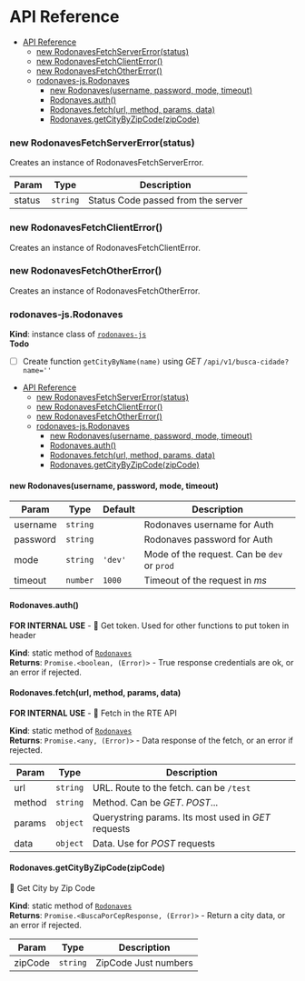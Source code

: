 # API Reference


- [API Reference](#api-reference)
    - [new RodonavesFetchServerError(status)](#new-rodonavesfetchservererrorstatus)
    - [new RodonavesFetchClientError()](#new-rodonavesfetchclienterror)
    - [new RodonavesFetchOtherError()](#new-rodonavesfetchothererror)
    - [rodonaves-js.Rodonaves](#rodonaves-jsrodonaves)
      - [new Rodonaves(username, password, mode, timeout)](#new-rodonavesusername-password-mode-timeout)
      - [Rodonaves.auth()](#rodonavesauth)
      - [Rodonaves.fetch(url, method, params, data)](#rodonavesfetchurl-method-params-data)
      - [Rodonaves.getCityByZipCode(zipCode)](#rodonavesgetcitybyzipcodezipcode)


### new RodonavesFetchServerError(status)

Creates an instance of RodonavesFetchServerError.


| Param | Type | Description |
| --- | --- | --- |
| status | `string` | Status Code passed from the server |


### new RodonavesFetchClientError()

Creates an instance of RodonavesFetchClientError.


### new RodonavesFetchOtherError()

Creates an instance of RodonavesFetchOtherError.


### rodonaves-js.Rodonaves

**Kind**: instance class of [`rodonaves-js`](#rodonaves-js)  
**Todo**

- [ ] Create function `getCityByName(name)` using *GET* `/api/v1/busca-cidade?name=''`


- [API Reference](#api-reference)
    - [new RodonavesFetchServerError(status)](#new-rodonavesfetchservererrorstatus)
    - [new RodonavesFetchClientError()](#new-rodonavesfetchclienterror)
    - [new RodonavesFetchOtherError()](#new-rodonavesfetchothererror)
    - [rodonaves-js.Rodonaves](#rodonaves-jsrodonaves)
      - [new Rodonaves(username, password, mode, timeout)](#new-rodonavesusername-password-mode-timeout)
      - [Rodonaves.auth()](#rodonavesauth)
      - [Rodonaves.fetch(url, method, params, data)](#rodonavesfetchurl-method-params-data)
      - [Rodonaves.getCityByZipCode(zipCode)](#rodonavesgetcitybyzipcodezipcode)


#### new Rodonaves(username, password, mode, timeout)


| Param | Type | Default | Description |
| --- | --- | --- | --- |
| username | `string` |  | Rodonaves username for Auth |
| password | `string` |  | Rodonaves password for Auth |
| mode | `string` | `'dev'` | Mode of the request. Can be `dev` or `prod` |
| timeout | `number` | `1000` | Timeout of the request in *ms* |


#### Rodonaves.auth()

**FOR INTERNAL USE** - 🔑 Get token. Used for other functions to put token in header

**Kind**: static method of [`Rodonaves`](#new-rodonavesusername-password-mode-timeout)  
**Returns**: `Promise.<boolean, (Error)>` - True response credentials are ok, or an error if rejected.  

#### Rodonaves.fetch(url, method, params, data)

**FOR INTERNAL USE** - 📨 Fetch in the RTE API

**Kind**: static method of [`Rodonaves`](#new-rodonavesusername-password-mode-timeout)  
**Returns**: `Promise.<any, (Error)>` - Data response of the fetch, or an error if rejected.  

| Param | Type | Description |
| --- | --- | --- |
| url | `string` | URL. Route to the fetch. can be `/test` |
| method | `string` | Method. Can be *GET*. *POST*... |
| params | `object` | Querystring params. Its most used in *GET* requests |
| data | `object` | Data. Use for *POST* requests |


#### Rodonaves.getCityByZipCode(zipCode)

🌆 Get City by Zip Code

**Kind**: static method of [`Rodonaves`](#new-rodonavesusername-password-mode-timeout)  
**Returns**: `Promise.<BuscaPorCepResponse, (Error)>` - Return a city data, or an error if rejected.  

| Param | Type | Description |
| --- | --- | --- |
| zipCode | `string` | ZipCode Just numbers |

